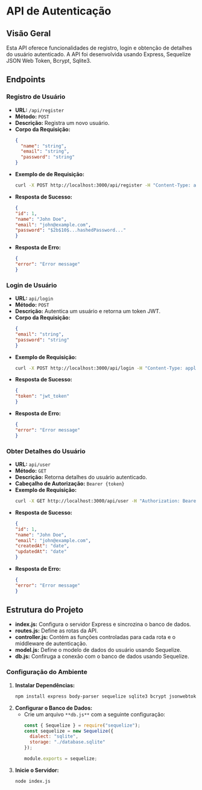 # API de Autenticação

## Visão Geral

Esta API oferece funcionalidades de registro, login e obtenção de detalhes do usuário autenticado. A API foi desenvolvida usando Express, Sequelize JSON Web Token, Bcrypt, Sqlite3.

## Endpoints

### Registro de Usuário

- **URL:** `/api/register`
- **Método:** `POST`
- **Descrição:** Registra um novo usuário.
- **Corpo da Requisição:**
  ```json
  {
    "name": "string",
    "email": "string",
    "password": "string"
  }
- **Exemplo de de Requisição:**
  ```bash
  curl -X POST http://localhost:3000/api/register -H "Content-Type: application/json" -d '{"name": "John Doe", "email": "john@example.com", "password": "password123"}'
- **Resposta de Sucesso:**
  ```json
  {
  "id": 1,
  "name": "John Doe",
  "email": "john@example.com",
  "password": "$2b$10$...hashedPassword..."
  }
- **Resposta de Erro:**
  ```json
  {
  "error": "Error message"
  }

### Login de Usuário
- **URL:** `api/login`
- **Método:** `POST`
- **Descrição:** Autentica um usuário e retorna um token JWT.
- **Corpo da Requisição:**
  ```json
  {
  "email": "string",
  "password": "string"
  }
- **Exemplo de Requisição:**
  ```bash
  curl -X POST http://localhost:3000/api/login -H "Content-Type: application/json" -d '{"email": "john@example.com", "password": "password123"}'
- **Resposta de Sucesso:**
  ```json
  {
  "token": "jwt_token"
  }
- **Resposta de Erro:**
  ```json
  {
  "error": "Error message"
  }

### Obter Detalhes do Usuário
- **URL:** `api/user`
- **Método:** `GET`
- **Descrição:** Retorna detalhes do usuário autenticado.
- **Cabeçalho de Autorização:** `Bearer {token}`
- **Exemplo de Requisição:**
  ```bash
  curl -X GET http://localhost:3000/api/user -H "Authorization: Bearer jwt_token"
- **Resposta de Sucesso:**
  ```json
  {
  "id": 1,
  "name": "John Doe",
  "email": "john@example.com",
  "createdAt": "date",
  "updatedAt": "date"
  }
- **Resposta de Erro:**
  ```json
  {
  "error": "Error message"
  }

## Estrutura do Projeto
- **index.js:** Configura o servidor Express e sincrozina o banco de dados.
- **routes.js:** Define as rotas da API.
- **controller.js:** Contém as funções controladas para cada rota e o middleware de autenticação.
- **model.js:** Define o modelo de dados do usuário usando Sequelize.
- **db.js:** Confiruga a conexão com o banco de dados usando Sequelize.

### Configuração do Ambiente
1. **Instalar Dependências:**
   ```bash
   npm install express body-parser sequelize sqlite3 bcrypt jsonwebtoken
2. **Configurar o Banco de Dados:**
   - Crie um arquivo `**db.js**` com a seguinte configuração:
     ```javascript
     const { Sequelize } = require("sequelize");
     const sequelize = new Sequelize({
       dialect: "sqlite",
       storage: "./database.sqlite"
     });

     module.exports = sequelize;
3. **Inicie o Servidor:**
   ```bash
   node index.js
